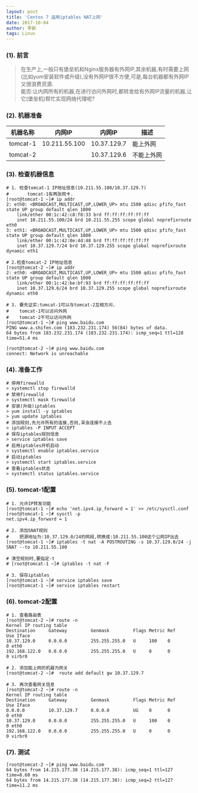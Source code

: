 ```yaml
---
layout: post
title: 'Centos 7 运用iptables NAT上网'
date: 2017-10-04
author: 李新
tags: Linux
---
```


### (1). 前言
> 在生产上,一般只有堡垒机和Nginx服务器有外网IP,其余机器,有时需要上网(比如yum安装软件或升级),没有外网IP很不方便,可是,每台机器都有外网IP又很浪费资源.    
> 能否:让内网所有的机器,在进行访问外网时,都转发给有外网IP流量的机器,让它(堡垒机)帮忙实现网络代理呢?  

### (2). 机器准备

|  机器名称   | 内网IP         |     内网IP     |     描述      |
|  ----      | ----          |   ----        |      ----      |
|  tomcat-1  | 10.211.55.100 | 10.37.129.7   |    能上外网     |
|  tomcat-2  |               | 10.37.129.6   |    不能上外网   |


### (3). 检查机器信息

```
# 1. 检查tomcat-1 IP地址信息(10.211.55.100/10.37.129.7)
#       tomcat-1有两张网卡.
[root@tomcat-1 ~]# ip addr
2: eth0: <BROADCAST,MULTICAST,UP,LOWER_UP> mtu 1500 qdisc pfifo_fast state UP group default qlen 1000
    link/ether 00:1c:42:c8:f8:33 brd ff:ff:ff:ff:ff:ff
    inet 10.211.55.100/24 brd 10.211.55.255 scope global noprefixroute eth0
3: eth1: <BROADCAST,MULTICAST,UP,LOWER_UP> mtu 1500 qdisc pfifo_fast state UP group default qlen 1000
    link/ether 00:1c:42:8e:4d:48 brd ff:ff:ff:ff:ff:ff
    inet 10.37.129.7/24 brd 10.37.129.255 scope global noprefixroute dynamic eth1

# 2.检查tomcat-2 IP地址信息
[root@tomcat-2 ~]# ip addr
2: eth0: <BROADCAST,MULTICAST,UP,LOWER_UP> mtu 1500 qdisc pfifo_fast state UP group default qlen 1000
    link/ether 00:1c:42:be:bf:93 brd ff:ff:ff:ff:ff:ff
    inet 10.37.129.6/24 brd 10.37.129.255 scope global noprefixroute dynamic eth0
	   
# 3. 要先证实:tomcat-1可以与tomcat-2互相方问.
#    tomcat-1可以访问外网
#    tomcat-2不可以访问外网
[root@tomcat-1 ~]# ping www.baidu.com
PING www.a.shifen.com (183.232.231.174) 56(84) bytes of data.
64 bytes from 183.232.231.174 (183.232.231.174): icmp_seq=1 ttl=128 time=51.4 ms

[root@tomcat-2 ~]# ping www.baidu.com
connect: Network is unreachable
```
### (4). 准备工作
```
# 停用firewalld
> systemctl stop firewalld
# 禁用firewalld
> systemctl mask firewalld
# 安装(升级)iptables
> yum install -y iptables
> yum update iptables
# 添加规则,先允许所有的连接,否则,呆会连接不上去
> iptables -P INPUT ACCEPT
# 保存iptables规则信息
> service iptables save
# 启用iptables开机启动
> systemctl enable iptables.service
# 启动iptables
> systemctl start iptables.service
# 查看iptables状态
> systemctl status iptables.service
```
### (5). tomcat-1配置
```
# 1. 允许IP转发功能
[root@tomcat-1 ~]# echo 'net.ipv4.ip_forward = 1' >> /etc/sysctl.conf
[root@tomcat-1 ~]# sysctl -p
net.ipv4.ip_forward = 1

# 2. 添加SNAT规则
#    把源地址为:10.37.129.0/24的网段,转换成:10.211.55.100这个公网IP出去
[root@tomcat-1 ~]# iptables -t nat -A POSTROUTING -s 10.37.129.0/24 -j SNAT --to 10.211.55.100

# 清空规则时,要指定-t
# [root@tomcat-1 ~]# iptables -t nat -F   

# 3. 保存iptables
[root@tomcat-1 ~]# service iptables save
[root@tomcat-1 ~]# service iptables restart
```
### (6). tomcat-2配置
```
# 1. 查看路由表
[root@tomcat-2 ~]# route -n
Kernel IP routing table
Destination     Gateway         Genmask         Flags Metric Ref    Use Iface
10.37.129.0     0.0.0.0         255.255.255.0   U     100    0        0 eth0
192.168.122.0   0.0.0.0         255.255.255.0   U     0      0        0 virbr0

# 2. 添加能上网的机器为网关
[root@tomcat-2 ~]#  route add default gw 10.37.129.7

# 3. 再次查看网关信息
[root@tomcat-2 ~]# route -n
Kernel IP routing table
Destination     Gateway         Genmask         Flags Metric Ref    Use Iface
0.0.0.0         10.37.129.7     0.0.0.0         UG    0      0        0 eth0
10.37.129.0     0.0.0.0         255.255.255.0   U     100    0        0 eth0
192.168.122.0   0.0.0.0         255.255.255.0   U     0      0        0 virbr0
```
### (7). 测试
```
[root@tomcat-2 ~]# ping www.baidu.com
64 bytes from 14.215.177.38 (14.215.177.38): icmp_seq=1 ttl=127 time=8.60 ms
64 bytes from 14.215.177.38 (14.215.177.38): icmp_seq=2 ttl=127 time=11.2 ms
```
